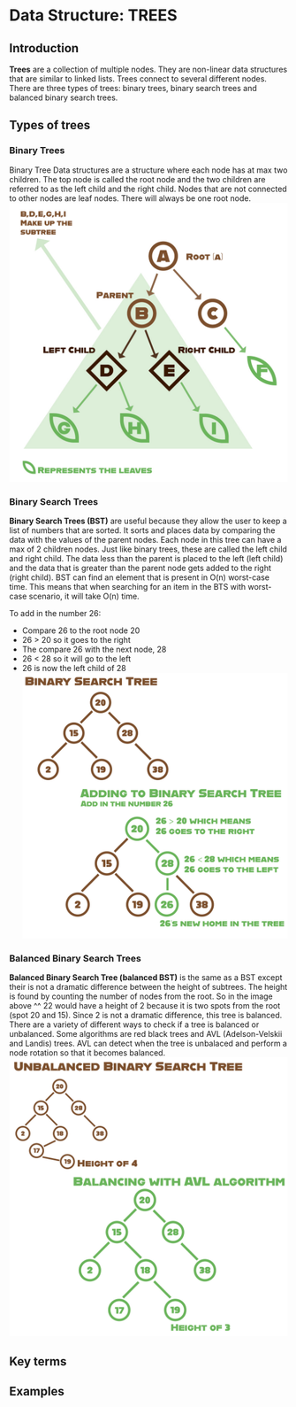 # Data Structure: **TREES**
## Introduction
**Trees** are a collection of multiple nodes. They are non-linear data structures that are similar to linked lists. Trees connect to several different nodes. There are three types of trees: binary trees, binary search trees and balanced binary search trees. 
## Types of trees 
### Binary Trees
Binary Tree Data structures are a structure where each node has at max two children. The top node is called the root node and the two children are referred to as the left child and the right child. Nodes that are not connected to other nodes are leaf nodes. There will always be one root node. 
![Basic info on Binary Trees.](https://github.com/reaganhsmith/CSE212/blob/main/Binary_Tree.jpg)

### Binary Search Trees
**Binary Search Trees (BST)** are useful because they allow the user to keep a list of numbers that are sorted. It sorts and places data by comparing the data with the values of the parent nodes. Each node in this tree can have a max of 2 children nodes. Just like binary trees, these are called the left child and right child. The data less than the parent is placed to the left (left child) and the data that is greater than the parent node gets added to the right (right child). BST can find an element that is present in O(n) worst-case time. This means that when searching for an item in the BTS with worst-case scenario, it will take O(n) time. 

To add in the number 26:
- Compare 26 to the root node 20
- 26 > 20 so it goes to the right
- The compare 26 with the next node, 28
- 26 < 28 so it will go to the left
- 26 is now the left child of 28
![Basic info on Binary Search Trees.](https://github.com/reaganhsmith/CSE212/blob/main/BST.jpg)

### Balanced Binary Search Trees
**Balanced Binary Search Tree (balanced BST)** is the same as a BST except their is not a dramatic difference between the height of subtrees. The height is found by counting the number of nodes from the root. So in the image above ^^ 22 would have a height of 2 because it is two spots from the root (spot 20 and 15). Since 2 is not a dramatic difference, this tree is balanced.  There are a variety of different ways to check if a tree is balanced or unbalanced. Some algorithms are red black trees and AVL (Adelson-Velskii and Landis) trees. AVL can detect when the tree is unbalaced and perform a node rotation so that it becomes balanced. 
![Basic info on Balance BST](https://github.com/reaganhsmith/CSE212/blob/main/BalanceBST.jpg)
## Key terms

## Examples
